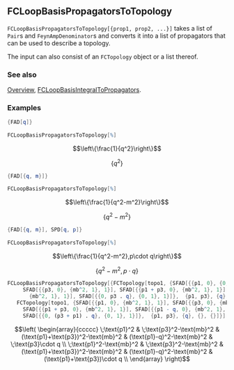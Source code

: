 ## FCLoopBasisPropagatorsToTopology

`FCLoopBasisPropagatorsToTopology[{prop1, prop2, ...}]` takes a list of `Pair`s and `FeynAmpDenominator`s and converts it into a list of propagators that can be used to describe a topology.

The input can also consist of an `FCTopology` object or a list thereof.

### See also

[Overview](Extra/FeynCalc.md), [FCLoopBasisIntegralToPropagators](FCLoopBasisIntegralToPropagators.md).

### Examples

```mathematica
{FAD[q]} 
 
FCLoopBasisPropagatorsToTopology[%]
```

$$\left\{\frac{1}{q^2}\right\}$$

$$\left\{q^2\right\}$$

```mathematica
{FAD[{q, m}]} 
 
FCLoopBasisPropagatorsToTopology[%]
```

$$\left\{\frac{1}{q^2-m^2}\right\}$$

$$\left\{q^2-m^2\right\}$$

```mathematica
{FAD[{q, m}], SPD[q, p]} 
 
FCLoopBasisPropagatorsToTopology[%]
```

$$\left\{\frac{1}{q^2-m^2},p\cdot q\right\}$$

$$\left\{q^2-m^2,p\cdot q\right\}$$

```mathematica
FCLoopBasisPropagatorsToTopology[{FCTopology[topo1, {SFAD[{{p1, 0}, {0, 1}, 1}], 
     SFAD[{{p3, 0}, {mb^2, 1}, 1}], SFAD[{{p1 + p3, 0}, {mb^2, 1}, 1}], SFAD[{{p1 - q, 0}, 
       {mb^2, 1}, 1}], SFAD[{{0, p3 . q}, {0, 1}, 1}]},  {p1, p3}, {q}, {}, {}], 
   FCTopology[topo1, {SFAD[{{p1, 0}, {mb^2, 1}, 1}], SFAD[{{p3, 0}, {mb^2, 1}, 1}], 
     SFAD[{{p1 + p3, 0}, {mb^2, 1}, 1}], SFAD[{{p1 - q, 0}, {mb^2, 1}, 1}], 
     SFAD[{{0, (p3 + p1) . q}, {0, 1}, 1}]},  {p1, p3}, {q}, {}, {}]}]
```

$$\left(
\begin{array}{ccccc}
 \;\text{p1}^2 & \;\text{p3}^2-\text{mb}^2 & (\text{p1}+\text{p3})^2-\text{mb}^2 & (\text{p1}-q)^2-\text{mb}^2 & \;\text{p3}\cdot q \\
 \;\text{p1}^2-\text{mb}^2 & \;\text{p3}^2-\text{mb}^2 & (\text{p1}+\text{p3})^2-\text{mb}^2 & (\text{p1}-q)^2-\text{mb}^2 & (\text{p1}+\text{p3})\cdot q \\
\end{array}
\right)$$
